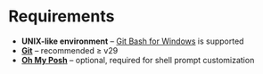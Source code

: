 # Requirements

- **UNIX-like environment** – [Git Bash for Windows](https://gitforwindows.org/) is supported
- **[Git](https://git-scm.com/)** – recommended ≥ v29
- **[Oh My Posh](https://ohmyposh.dev/docs/)** – optional, required for shell prompt customization
